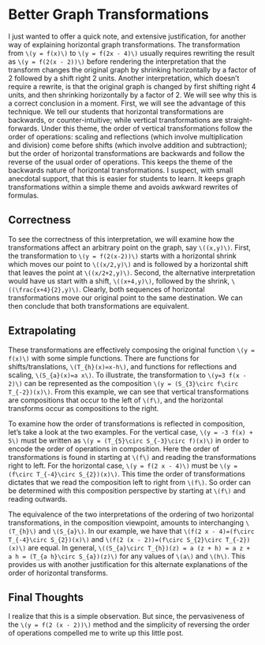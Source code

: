 # Better Graph Transformations #

I just wanted to offer a quick note, and extensive justification, for another
way of explaining horizontal graph transformations. The transformation from
`\(y = f(x)\)` to `\(y = f(2x - 4)\)` usually requires rewriting the result as
`\(y = f(2(x - 2))\)` before rendering the interpretation that the transform
changes the original graph by shrinking horizontally by a factor of 2 followed
by a shift right 2 units. Another interpretation, which doesn’t require a
rewrite, is that the original graph is changed by first shifting right 4 units,
and then shrinking horizontally by a factor of 2. We will see why this is a
correct conclusion in a moment. First, we will see the advantage of this
technique. We tell our students that horizontal transformations are backwards,
or counter-intuitive; while vertical transformations are straight-forwards.
Under this theme, the order of vertical transformations follow the order of
operations: scaling and reflections (which involve multiplication and division)
come before shifts (which involve addition and subtraction); but the order of
horizontal transformations are backwards and follow the reverse of the usual
order of operations. This keeps the theme of the backwards nature of horizontal
transformations. I suspect, with small anecdotal support, that this is easier
for students to learn. It keeps graph transformations within a simple theme and
avoids awkward rewrites of formulas.

## Correctness ##

To see the correctness of this interpretation, we will examine how the
transformations affect an arbitrary point on the graph, say `\((x,y)\)`. First,
the transformation to `\(y = f(2(x-2))\)` starts with a horizontal shrink which
moves our point to `\((x/2,y)\)` and is followed by a horizontal shift that
leaves the point at `\((x/2+2,y)\)`. Second, the alternative interpretation
would have us start with a shift, `\((x+4,y)\)`, followed by the shrink,
`\((\frac{x+4}{2},y)\)`. Clearly, both sequences of horizontal transformations
move our original point to the same destination. We can then conclude that both
transformations are equivalent.

## Extrapolating ##

These transformations are effectively composing the original function
`\(y = f(x)\)` with some simple functions. There are functions for
shifts/translations, `\(T_{h}(x)≔x-h\)`, and functions for
reflections and scaling, `\(S_{a}(x)≔a x\)`. To illustrate, the
transformation to `\(y=3 f(x - 2)\)` can be represented as the composition
`\(y = (S_{3}\circ f\circ T_{-2})(x)\)`. From this example, we can see that
vertical transformations are compositions that occur to the left of `\(f\)`,
and the horizontal transforms occur as compositions to the right.

To examine how the order of transformations is reflected in composition,
let’s take a look at the two examples. For the vertical case,
`\(y = -3 f(x) + 5\)` must be written as `\(y = (T_{5}\circ S_{-3}\circ f)(x)\)`
in order to encode the order of operations in composition. Here the order of
transformations is found in starting at `\(f\)` and reading the transformations
right to left. For the horizontal case, `\(y = f(2 x - 4)\)` must be
`\(y = (f\circ T_{-4}\circ S_{2})(x)\)`. This time the order of transformations
dictates that we read the composition left to right from `\(f\)`. So order can
be determined with this composition perspective by starting at `\(f\)` and
reading outwards.

The equivalence of the two interpretations of the ordering of two horizontal
transformations, in the composition viewpoint, amounts to interchanging
`\(T_{h}\)` and `\(S_{a}\)`. In our example, we have that
`\(f(2 x - 4)=(f\circ T_{-4}\circ S_{2})(x)\)` and
`\(f(2 (x - 2))=(f\circ S_{2}\circ T_{-2})(x)\)` are equal. In general,
`\((S_{a}\circ T_{h})(z) = a (z + h) = a z + a h = (T_{a h}\circ S_{a})(z)\)`
for any values of `\(a\)` and `\(h\)`. This provides us with another
justification for this alternate explanations of the order of horizontal
transforms.

## Final Thoughts ##

I realize that this is a simple observation. But since, the pervasiveness of
the `\(y = f(2 (x - 2))\)` method and the simplicity of reversing the order of
operations compelled me to write up this little post.
